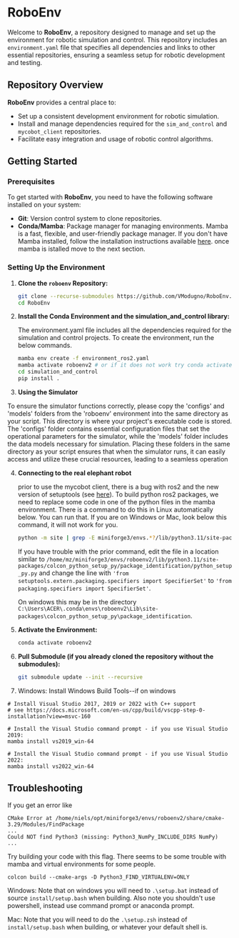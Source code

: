 # RoboEnv

Welcome to **RoboEnv**, a repository designed to manage and set up the environment for robotic simulation and control. This repository includes an `environment.yaml` file that specifies all dependencies and links to other essential repositories, ensuring a seamless setup for robotic development and testing.

## Repository Overview

**RoboEnv** provides a central place to:
- Set up a consistent development environment for robotic simulation.
- Install and manage dependencies required for the `sim_and_control` and `mycobot_client` repositories.
- Facilitate easy integration and usage of robotic control algorithms.

## Getting Started

### Prerequisites

To get started with **RoboEnv**, you need to have the following software installed on your system:

- **Git**: Version control system to clone repositories.
- **Conda/Mamba**: Package manager for managing environments. Mamba is a fast, flexible, and user-friendly package manager. If you don't have Mamba installed, follow the installation instructions available [here](https://github.com/conda-forge/miniforge). once mamba is istalled move to the next section.

### Setting Up the Environment

1. **Clone the `roboenv` Repository:**

   ```bash
   git clone --recurse-submodules https://github.com/VModugno/RoboEnv.git
   cd RoboEnv
   ```

2.  **Install the Conda Environment and the simulation_and_control library:**

    The environment.yaml file includes all the dependencies required for the simulation and control projects. To create the environment, run the below commands.
    ```bash
    mamba env create -f environment_ros2.yaml
    mamba activate roboenv2 # or if it does not work try conda activate roboenv2
    cd simulation_and_control
    pip install .
    ```

3.  **Using the Simulator**
    
   To ensure the simulator functions correctly, please copy the 'configs' and 'models' folders from the 'roboenv' environment into the same directory as your script. This directory is where your project's executable code is stored. The 'configs' folder contains essential configuration files that set the operational parameters for the simulator, while the 'models' folder includes the data models necessary for simulation. Placing these folders in the same directory as your script ensures that when the simulator runs, it can easily access and utilize these crucial resources, leading to a seamless operation

4.  **Connecting to the real elephant robot**  
    
    prior to use the mycobot client, there is a bug with ros2 and the new version of setuptools (see [here](https://github.com/colcon/colcon-python-setup-py/issues/41)). To build python ros2 packages, we need to replace some code in one of the python files in the mamba environment. There is a command to do this in Linux automatically below. You can run that. If you are on Windows or Mac, look below this command, it will not work for you.
    
    ```bash
    python -m site | grep -E miniforge3/envs.*?/lib/python3.11/site-packages | sed "s:,::g; s:\s::g; s:'::g" | awk '{print $1"/colcon_python_setup_py/package_identification/python_setup_py.py"}' | xargs sed -i -e "s/'from setuptools.extern.packaging.specifiers import SpecifierSet'/'from packaging.specifiers import SpecifierSet'/g"
    ```

    If you have trouble with the prior command, edit the file in a location similar to `/home/mz/miniforge3/envs/roboenv2/lib/python3.11/site-packages/colcon_python_setup_py/package_identification/python_setup_py.py` and change the line with `'from setuptools.extern.packaging.specifiers import SpecifierSet'` to `'from packaging.specifiers import SpecifierSet'`.

    On windows this may be in the directory `C:\Users\ACER\.conda\envs\roboenv2\Lib\site-packages\colcon_python_setup_py\package_identification`.

6. **Activate the Environment:**
    ```bash
    conda activate roboenv2
    ```

7. **Pull Submodule (if you already cloned the repository without the submodules):**
    ```bash
    git submodule update --init --recursive
    ```
8. Windows: Install Windows Build Tools--if on windows
```
# Install Visual Studio 2017, 2019 or 2022 with C++ support 
# see https://docs.microsoft.com/en-us/cpp/build/vscpp-step-0-installation?view=msvc-160

# Install the Visual Studio command prompt - if you use Visual Studio 2019:
mamba install vs2019_win-64

# Install the Visual Studio command prompt - if you use Visual Studio 2022:
mamba install vs2022_win-64
```

## Troubleshooting

If you get an error like
```
CMake Error at /home/niels/opt/miniforge3/envs/roboenv2/share/cmake-3.29/Modules/FindPackage
...
Could NOT find Python3 (missing: Python3_NumPy_INCLUDE_DIRS NumPy)
...
```
Try building your code with this flag. There seems to be some trouble with mamba and virtual environments for some people.
```
colcon build --cmake-args -D Python3_FIND_VIRTUALENV=ONLY
```

Windows:
Note that on windows you will need to `.\setup.bat` instead of source `install/setup.bash` when building. Also note you shouldn't use powershell, instead use command prompt or anaconda prompt.

Mac:
Note that you will need to do the `.\setup.zsh` instead of `install/setup.bash` when building, or whatever your default shell is.
